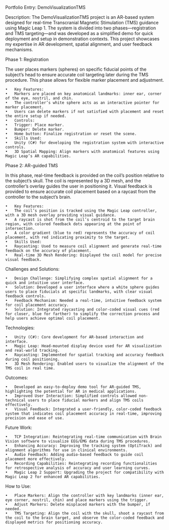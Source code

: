 Portfolio Entry: DemoVisualizationTMS

Description:
The DemoVisualizationTMS project is an AR-based system designed for real-time Transcranial Magnetic Stimulation (TMS) guidance using Magic Leap 1. The system is divided into two phases—registration and TMS targeting—and was developed as a simplified demo for quick deployment and setup in demonstration contexts. This project showcases my expertise in AR development, spatial alignment, and user feedback mechanisms.

Phase 1: Registration

The user places markers (spheres) on specific fiducial points of the subject’s head to ensure accurate coil targeting later during the TMS procedure. This phase allows for flexible marker placement and adjustment.

	•	Key Features:
	•	Markers are placed on key anatomical landmarks: inner ear, corner of the eye, nostril, and chin.
	•	The controller’s white sphere acts as an interactive pointer for marker placement.
	•	Users can delete markers if not satisfied with placement and reset the entire setup if needed.
	•	Controls:
	•	Trigger: Place marker.
	•	Bumper: Delete marker.
	•	Home button: Finalize registration or reset the scene.
	•	Skills Used:
	•	Unity (C#) for developing the registration system with interactive controls.
	•	3D Spatial Mapping: Align markers with anatomical features using Magic Leap’s AR capabilities.

Phase 2: AR-guided TMS

In this phase, real-time feedback is provided on the coil’s position relative to the subject’s skull. The coil is represented by a 3D mesh, and the controller’s overlay guides the user in positioning it. Visual feedback is provided to ensure accurate coil placement based on a raycast from the controller to the subject’s brain.

	•	Key Features:
	•	The coil’s position is tracked using the Magic Leap controller, with a 3D mesh overlay providing visual guidance.
	•	A raycast is shot from the coil’s centroid to the target brain region, with colored feedback dots appearing at the point of intersection.
	•	A color gradient (blue to red) represents the accuracy of coil placement, with red indicating proximity to the target.
	•	Skills Used:
	•	Raycasting: Used to measure coil alignment and generate real-time feedback on the accuracy of placement.
	•	Real-time 3D Mesh Rendering: Displayed the coil model for precise visual feedback.

Challenges and Solutions:

	•	Design Challenge: Simplifying complex spatial alignment for a quick and intuitive user interface.
	•	Solution: Developed a user interface where a white sphere guides users to place fiducials at specific landmarks, with clear visual feedback controls.
	•	Feedback Mechanism: Needed a real-time, intuitive feedback system for coil placement accuracy.
	•	Solution: Integrated raycasting and color-coded visual cues (red for closer, blue for farther) to simplify the correction process and help users achieve optimal coil placement.

Technologies:

	•	Unity (C#): Core development for AR-based interaction and interface.
	•	Magic Leap: Head-mounted display device used for AR visualization and real-world tracking.
	•	Raycasting: Implemented for spatial tracking and accuracy feedback during coil positioning.
	•	3D Mesh Rendering: Enabled users to visualize the alignment of the TMS coil in real time.

Outcomes:

	•	Developed an easy-to-deploy demo tool for AR-guided TMS, highlighting the potential for AR in medical applications.
	•	Improved User Interaction: Simplified controls allowed non-technical users to place fiducial markers and align TMS coils effectively.
	•	Visual Feedback: Integrated a user-friendly, color-coded feedback system that indicates coil placement accuracy in real-time, improving precision and ease of use.

Future Work:

	•	TCP Integration: Reintegrating real-time communication with Brain Vision software to visualize EEG/EMG data during TMS procedures.
	•	Enhancing Accuracy: Improving the tracking system (OptiTrack) and alignment algorithms for use in clinical environments.
	•	Audio Feedback: Adding audio-based feedback to guide coil placement more effectively.
	•	Recording Capabilities: Reintegrating recording functionalities for retrospective analysis of accuracy and user learning curves.
	•	Magic Leap 2 Support: Upgrading the project for compatibility with Magic Leap 2 for enhanced AR capabilities.

How to Use:

	•	Place Markers: Align the controller with key landmarks (inner ear, eye corner, nostril, chin) and place markers using the trigger.
	•	Adjust Markers: Delete misplaced markers with the bumper, if needed.
	•	TMS Targeting: Align the coil with the skull, shoot a raycast from the coil to the brain target, and observe the color-coded feedback and displayed metrics for positioning accuracy.
